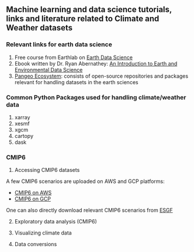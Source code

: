 ## Machine learning and data science tutorials, links and literature related to Climate and Weather datasets


### Relevant links for earth data science

1. Free course from Earthlab on [Earth Data Science](https://www.earthdatascience.org/)
2. Ebook written by Dr. Ryan Abernathey: [An Introduction to Earth and Environmental Data Science](https://earth-env-data-science.github.io/intro.html)
2. [Pangeo Ecosystem](https://pangeo.io/): consists of open-source repositories and packages relevant for handling datasets in the earth sciences

### Common Python Packages used for handling climate/weather data

1. xarray
2. xesmf
3. xgcm
4. cartopy
4. dask

### CMIP6

1. Accessing CMIP6 datasets 

A few CMIP6 scenarios are uploaded on AWS and GCP platforms:

- [CMIP6 on AWS](https://registry.opendata.aws/cmip6/)
- [CMIP6 on GCP](https://cloud.google.com/blog/products/data-analytics/new-climate-model-data-now-google-public-datasets)

One can also directly download relevant CMIP6 scenarios from [ESGF](https://esgf-node.llnl.gov/projects/cmip6/)



2.  Exploratory data analysis (CMIP6)

3.  Visualizing climate data

4.  Data conversions

